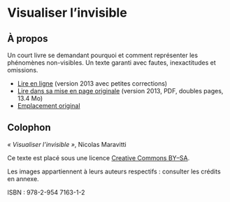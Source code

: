 Visualiser l’invisible
===

## À propos

Un court livre se demandant pourquoi et comment représenter les phénomènes non-visibles. Un texte garanti avec fautes, inexactitudes et omissions.

* [Lire en ligne](https://nclm.gitbooks.io/invisible/content/) (version 2013 avec petites corrections)
* [Lire dans sa mise en page originale](http://probablement.net/invisible/pdf/visualiser_l'invisible_ebook_1.1_doubles.pdf) (version 2013, PDF, doubles pages, 13.4 Mo)
* [Emplacement original](http://probablement.net/invisible)

## Colophon

*« Visualiser l’invisible »*, Nicolas Maravitti

Ce texte est placé sous une licence [Creative Commons BY–SA](http://creativecommons.org/licenses/by-sa/3.0/deed.fr). 

Les images appartiennent à leurs auteurs respectifs : consulter les crédits en annexe.

ISBN : 978-2-954 7163-1-2

